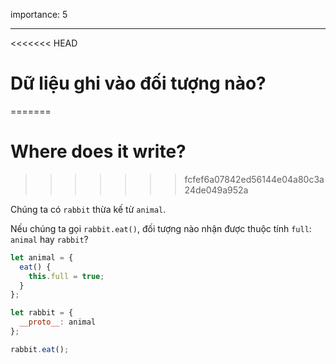 importance: 5

---

<<<<<<< HEAD
# Dữ liệu ghi vào đối tượng nào?
=======
# Where does it write?
>>>>>>> fcfef6a07842ed56144e04a80c3a24de049a952a

Chúng ta có `rabbit` thừa kế từ `animal`.

Nếu chúng ta gọi `rabbit.eat()`, đối tượng nào nhận được thuộc tính `full`: `animal` hay `rabbit`? 

```js
let animal = {
  eat() {
    this.full = true;
  }
};

let rabbit = {
  __proto__: animal
};

rabbit.eat();
```
